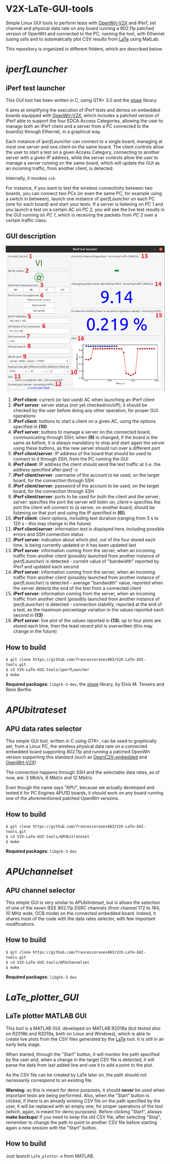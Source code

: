 V2X-LaTe-GUI-tools
==================

Simple Linux GUI tools to perform tests with [OpenWrt-V2X](https://github.com/francescoraves483/OpenWrt-V2X) and iPerf, set channel and physical data rate on any board running a 802.11p patched version of OpenWrt and connected to the PC, running the tool, with Ethernet (using ssh) and to automatically plot CSV results from [LaTe](https://github.com/francescoraves483/LaMP_LaTe) using MatLab.

This repository is organized in different folders, which are described below.

_iperfLauncher_
===============

iPerf test launcher
-------------------

This GUI tool has been written in C, using GTK+ 3.0 and the [slope](https://github.com/bytebrew/slope) library.

It aims at simplifying the execution of iPerf tests and demos on embedded boards equipped with [OpenWrt-V2X](https://github.com/francescoraves483/OpenWrt-V2X), which includes a patched version of iPerf able to support the four EDCA Access Categories, allowing the user to manage both an iPerf client and a server from a PC connected to the board(s) through Ethernet, in a graphical way.

Each instance of _iperfLauncher_ can connect to a single board, managing at most one server and one client on the same board. The client controls allow the user to start a test on a given Access Category, connecting to another server with a given IP address, while the server controls allow the user to manage a server running on the same board, which will update the GUI as an incoming traffic, from another client, is detected.

Internally, it invokes `ssh`.

For instance, if you want to test the wireless connectivity between two boards, you can connect two PCs (or even the same PC, for example using a switch in between), launch one instance of _iperfLauncher_ on each PC (one for each board) and start your tests. If a server is listening on _PC 1_ and you launch a test on a certain AC on _PC 2_, you will see the live test results in the GUI running on _PC 1_, which is receiving the packets from _PC 2_ over a certain traffic class.

GUI description
---------------

![iPerf test launcher screenshot](/doc/images/GUI_help_iperfLauncher.png)

1. **iPerf client**: current (or last used) AC when launching an iPerf client
2. **iPerf server**: server status (not yet checked/on/off); it should be checked by the user before doing any other operation, for proper GUI operations
3. **iPerf client**: buttons to start a client on a given AC, using the options specified in **(10)**
4. **iPerf server**: buttons to manage a server on the connected board, communicating through SSH; when **(9)** is changed, if the board is the same as before, it is always mandatory to stop and start again the server using these buttons, as the new server should run over a different port
5. **iPerf client/server**: IP address of the board that should be used to connect to it through SSH, from the PC running the GUI
6. **iPerf client**: IP address the client should send the test traffic at (i.e. the address specified after _iperf -c_
7. **iPerf client/server**: username of the account to be used, on the target board, for the connection through SSH
8. **iPerf client/server**: password of the account to be used, on the target board, for the connection through SSH
9. **iPerf client/server**: ports to be used for both the client and the server; _server:_ specifies the port the server will listen on, _client->_ specifies the port the client will connect to (a server, on another board, should be listening on that port and using the IP specified in **(6)**)
10. **iPerf client**: client options, including test duration (ranging from 5 s to 120 s - this may change in the future)
11. **iPerf client/server**: information text is displayed here, including possible errors and SSH connection status
12. **iPerf server**: indication about which plot, out of the four stored each time, is being currently updated or it has been updated last
13. **iPerf server**: information coming from the server, when an incoming traffic from another client (possibly launched from another instance of _iperfLauncher_) is detected - current value of "bandwidth" reported by iPerf and updated each second
14. **iPerf server**: information coming from the server, when an incoming traffic from another client (possibly launched from another instance of _iperfLauncher_) is detected - average "bandwidth" value, reported when the server detects the end of the test from a connected client
15. **iPerf server**: information coming from the server, when an incoming traffic from another client (possibly launched from another instance of _iperfLauncher_) is detected - connection stability, reported at the end of a test, as the maximum percentage variation in the values reported each second in **(13)**
16. **iPerf server**: live plot of the values reported in **(13)**; up to four plots are stored each time, then the least recent plot is overwritten (this may change in the future)

How to build
------------

```console
$ git clone https://github.com/francescoraves483/V2X-LaTe-GUI-tools.git
$ cd V2X-LaTe-GUI-tools/iperfLauncher
$ make
```

**Required packages**: `libgtk-3-dev`, the [slope](https://github.com/bytebrew/slope) library, by Elvis M. Teixeira and Remi Bertho

_APUbitrateset_
===============

APU data rates selector
-----------------------

This simple GUI tool, written in C using GTK+, can be used to graphically set, from a Linux PC, the wireless physical data rate on a connected embedded board supporting 802.11p and running a patched OpenWrt version supporting this standard (such as [OpenC2X-embedded](https://github.com/florianklingler/OpenC2X-embedded) and [OpenWrt-V2X](https://github.com/francescoraves483/OpenWrt-V2X)) 

The connection happens through SSH and the selectable data rates, as of now, are: 3 Mbit/s, 6 Mbit/s and 12 Mbit/s.

Even though the name says "APU", because we actually developed and tested it for PC Engines APU1D boards, it should work on any board running one of the aforementioned patched OpenWrt versions.

How to build
------------

```console
$ git clone https://github.com/francescoraves483/V2X-LaTe-GUI-tools.git
$ cd V2X-LaTe-GUI-tools/APUbitrateset
$ make
```

**Required packages**: `libgtk-3-dev`

_APUchannelset_
===============

APU channel selector
--------------------

This simple GUI is very similar to _APUbitrateset_, but is allows the selection of one of the seven IEEE 802.11p DSRC channels (from channel 172 to 184, 10 MHz wide, OCB mode) on the connected embedded board. Indeed, it shares most of the code with the data rates selector, with few important modifications.

How to build
------------

```console
$ git clone https://github.com/francescoraves483/V2X-LaTe-GUI-tools.git
$ cd V2X-LaTe-GUI-tools/APUchannelset
$ make
```

**Required packages**: `libgtk-3-dev`

_LaTe_plotter_GUI_
==================

LaTe plotter MATLAB GUI
-----------------------

This tool is a MATLAB GUI, developed on MATLAB R2018a (but tested also on R2018b and R2019a, both on Linux and Windows), which is able to create live plots from the CSV files generated by the [LaTe](https://github.com/francescoraves483/LaMP_LaTe) tool. It is still in an early beta stage.

When started, through the "Start" button, it will monitor the path specified by the user and, when a change in the target CSV file is detected, it will parse the data from last added line and use it to add a point to the plot. 

As the CSV file can be created by LaTe later on, the path should not necessarily correspond to an existing file.

**Warning:** as this is meant for demo purposes, it should **never** be used when important tests are being performed. Also, when the "Start" button is clicked, if there is an already existing CSV file on the path specified by the user, it will be replaced with an empty one, for proper operations of the tool (which, again, is meant for demo purposes). Before clicking "Start", always **make backups**! If you need to keep the old CSV file, after selecting "Stop", remember to change the path to point to another CSV file before starting again a new session with the "Start" button.

How to build
------------

Just launch `LaTe_plotter.m` from MATLAB.

